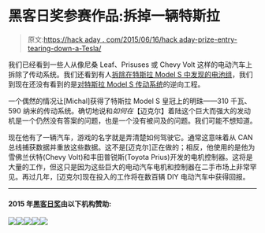 # 黑客日奖参赛作品:拆掉一辆特斯拉

> 原文:[https://hack aday . com/2015/06/16/hack aday-prize-entry-tearing-down-a-Tesla/](https://hackaday.com/2015/06/16/hackaday-prize-entry-tearing-down-a-tesla/)

我们已经看到一些人从像尼桑 Leaf、Prisuses 或 Chevy Volt 这样的电动汽车上拆除了传动系统。我们还看到有人[拆除在特斯拉 Model S 中发现的电池组](http://hackaday.com/2014/11/11/draft-an-intverview-with-tesla-battery-hacker-wk057/)，我们到现在还没有看到的是[对特斯拉 Model S 传动系统](https://hackaday.io/project/6307-hacking-powerful-ev-drivetrains)的逆向工程。

一个偶然的情况让[Michal]获得了特斯拉 Model S 皇冠上的明珠——310 千瓦、590 纳米的传动系统。确切地说和*如何在*【迈克尔】着陆这个巨大而强大的发动机是一个仍然没有答案的问题，也是一个没有被问及的问题。我们可能不想知道。

现在他有了一辆汽车，游戏的名字就是弄清楚如何驾驶它。通常这意味着从 CAN 总线捕获数据并重放这些数据。这不是[迈克尔]正在做的；相反，他使用的是他为雪佛兰伏特(Chevy Volt)和丰田普锐斯(Toyota Prius)开发的电机控制器。这将是大量的工作，但这只是因为这些巨大的电动汽车电机和控制器在二手市场上非常罕见。再过几年，[迈克尔]现在投入的工作将在数百辆 DIY 电动汽车中获得回报。

* * *

#### 2015 年[黑客日奖](http://hackaday.io/prize)由以下机构赞助:

[![](../Images/8e6c49d55ea91b307d7d191b75ab18c8.png)](http://hackaday.io/atmel)[![](../Images/6b53a13e67e0346985e237ef126c1bcc.png)](http://hackaday.io/freescale)[![](../Images/3fe105965ef22414d89f71032d9babee.png)](http://hackaday.io/microchip)[![](../Images/ebcbe4e97993de26ebcf849e70523a14.png)](http://hackaday.io/mouser)[![](../Images/15f4f8aaed16b020832d8be6282e47f5.png)](http://hackaday.io/ti)